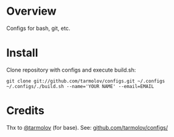 Overview
=========================
Configs for bash, git, etc.

Install
=========================
Clone repository with configs and execute build.sh:

    git clone git://github.com/tarmolov/configs.git ~/.configs
    ~/.configs/./build.sh --name='YOUR NAME' --email=EMAIL

Credits
=========================
Thx to [@tarmolov](https://twitter.com/#!/tarmolov) (for base).
See: [github.com/tarmolov/configs/](https://github.com/tarmolov/configs/)